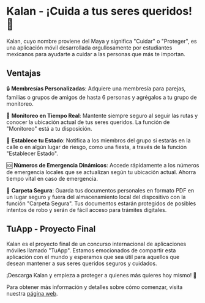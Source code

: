 # Kalan - ¡Cuida a tus seres queridos! 🌟

Kalan, cuyo nombre proviene del Maya y significa "Cuidar" o "Proteger", es una aplicación móvil desarrollada orgullosamente por estudiantes mexicanos para ayudarte a cuidar a las personas que más te importan.

## Ventajas
🔒 **Membresías Personalizadas**: Adquiere una membresía para parejas, familias o grupos de amigos de hasta 6 personas y agrégalos a tu grupo de monitoreo.

📍 **Monitoreo en Tiempo Real**: Mantente siempre seguro al seguir las rutas y conocer la ubicación actual de tus seres queridos. La función de "Monitoreo" está a tu disposición.

🚨 **Establece tu Estado**: Notifica a los miembros del grupo si estarás en la calle o en algún lugar de riesgo, como una fiesta, a través de la función "Establecer Estado".

🆘 **Números de Emergencia Dinámicos**: Accede rápidamente a los números de emergencia locales que se actualizan según tu ubicación actual. Ahorra tiempo vital en caso de emergencia.

📁 **Carpeta Segura**: Guarda tus documentos personales en formato PDF en un lugar seguro y fuera del almacenamiento local del dispositivo con la función "Carpeta Segura". Tus documentos estarán protegidos de posibles intentos de robo y serán de fácil acceso para trámites digitales.

## TuApp - Proyecto Final
Kalan es el proyecto final de un concurso internacional de aplicaciones móviles llamado "TuApp". Estamos emocionados de compartir esta aplicación con el mundo y esperamos que sea útil para aquellos que desean mantener a sus seres queridos seguros y cuidados.

¡Descarga Kalan y empieza a proteger a quienes más quieres hoy mismo! 🤗

Para obtener más información y detalles sobre cómo comenzar, visita nuestra [página web](https://www.kalanapp.com).

